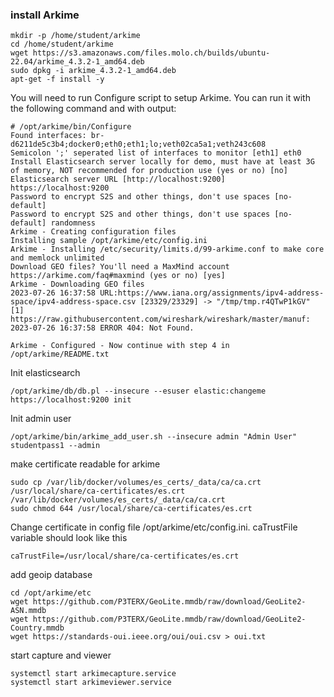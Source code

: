 ### install Arkime

```shell
mkdir -p /home/student/arkime
cd /home/student/arkime
wget https://s3.amazonaws.com/files.molo.ch/builds/ubuntu-22.04/arkime_4.3.2-1_amd64.deb
sudo dpkg -i arkime_4.3.2-1_amd64.deb
apt-get -f install -y
```

You will need to run Configure script to setup Arkime. You can run it with the following command and with output:

```shell
# /opt/arkime/bin/Configure
Found interfaces: br-d6211de5c3b4;docker0;eth0;eth1;lo;veth02ca5a1;veth243c608
Semicolon ';' seperated list of interfaces to monitor [eth1] eth0
Install Elasticsearch server locally for demo, must have at least 3G of memory, NOT recommended for production use (yes or no) [no] 
Elasticsearch server URL [http://localhost:9200] https://localhost:9200
Password to encrypt S2S and other things, don't use spaces [no-default] 
Password to encrypt S2S and other things, don't use spaces [no-default] randomness
Arkime - Creating configuration files
Installing sample /opt/arkime/etc/config.ini
Arkime - Installing /etc/security/limits.d/99-arkime.conf to make core and memlock unlimited
Download GEO files? You'll need a MaxMind account https://arkime.com/faq#maxmind (yes or no) [yes] 
Arkime - Downloading GEO files
2023-07-26 16:37:58 URL:https://www.iana.org/assignments/ipv4-address-space/ipv4-address-space.csv [23329/23329] -> "/tmp/tmp.r4QTwP1kGV" [1]
https://raw.githubusercontent.com/wireshark/wireshark/master/manuf:
2023-07-26 16:37:58 ERROR 404: Not Found.

Arkime - Configured - Now continue with step 4 in /opt/arkime/README.txt
```

Init elasticsearch
```shell
/opt/arkime/db/db.pl --insecure --esuser elastic:changeme https://localhost:9200 init
```

Init admin user
```shell
/opt/arkime/bin/arkime_add_user.sh --insecure admin "Admin User" studentpass1 --admin
```

make certificate readable for arkime
```shell
sudo cp /var/lib/docker/volumes/es_certs/_data/ca/ca.crt /usr/local/share/ca-certificates/es.crt /var/lib/docker/volumes/es_certs/_data/ca/ca.crt
sudo chmod 644 /usr/local/share/ca-certificates/es.crt
```

Change certificate in config file /opt/arkime/etc/config.ini. caTrustFile variable should look like this
```
caTrustFile=/usr/local/share/ca-certificates/es.crt
```

add geoip database
```shell
cd /opt/arkime/etc
wget https://github.com/P3TERX/GeoLite.mmdb/raw/download/GeoLite2-ASN.mmdb
wget https://github.com/P3TERX/GeoLite.mmdb/raw/download/GeoLite2-Country.mmdb
wget https://standards-oui.ieee.org/oui/oui.csv > oui.txt
```

start capture and viewer
```shell
systemctl start arkimecapture.service
systemctl start arkimeviewer.service
```
